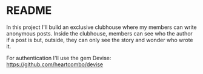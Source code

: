 # README

In this project I'll build an exclusive clubhouse where my members can write anonymous posts. Inside the clubhouse, members can see who the author if a post is but, outside, they can only see the story and wonder who wrote it.

For authentication I'll use the gem Devise: https://github.com/heartcombo/devise